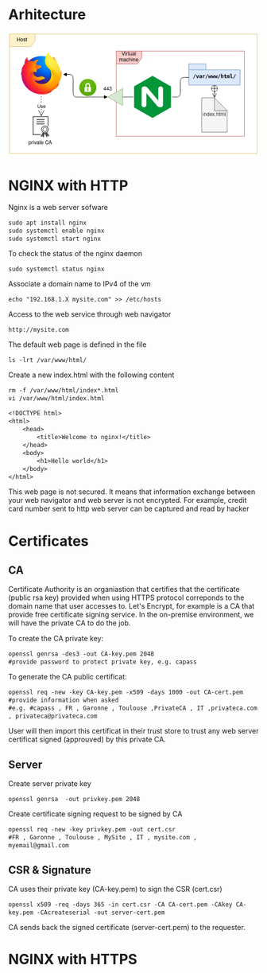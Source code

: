 # Arhitecture
![nginx-with-private-ca](./nginx-with-private-ca.png)

# NGINX with HTTP
Nginx is a web server sofware
```
sudo apt install nginx
sudo systemctl enable nginx
sudo systemctl start nginx
```
To check the status of the nginx daemon
```
sudo systemctl status nginx
```
Associate a domain name to IPv4 of the vm
```
echo "192.168.1.X mysite.com" >> /etc/hosts
```
Access to the web service through web navigator
```
http://mysite.com
```
The default web page is defined in the file
```
ls -lrt /var/www/html/
```
Create a new index.html with the following content
```
rm -f /var/www/html/index*.html
vi /var/www/html/index.html
```
```
<!DOCTYPE html>
<html>
    <head>
        <title>Welcome to nginx!</title>
    </head>
    <body>
        <h1>Hello world</h1>
    </body>
</html>

```
This web page is not secured. It means that information exchange between your web navigator and web server is not encrypted.
For example, credit card number sent to http web server can be captured and read by hacker
# Certificates

## CA
Certificate Authority is an organiastion that certifies that the certificate (public rsa key) provided when using HTTPS protocol correponds to the domain name that user accesses to.
Let's Encrypt, for example is a CA that provide free certificate signing service.
In the on-premise environment, we will have the private CA to do the job.

To create the CA private key:
```
openssl genrsa -des3 -out CA-key.pem 2048
#provide password to protect private key, e.g. capass
```
To generate the CA public certificat:
```
openssl req -new -key CA-key.pem -x509 -days 1000 -out CA-cert.pem
#provide information when asked
#e.g. #capass , FR , Garonne , Toulouse ,PrivateCA , IT ,privateca.com , privateca@privateca.com
```
User will then import this certificat in their trust store to trust any web server certificat signed (approuved) by this private CA.

## Server
Create server private key
```
openssl genrsa  -out privkey.pem 2048
```
Create certificate signing request to be signed by CA
```
openssl req -new -key privkey.pem -out cert.csr
#FR , Garonne , Toulouse , MySite , IT , mysite.com , myemail@gmail.com
```

## CSR & Signature

CA uses their private key (CA-key.pem) to sign the CSR (cert.csr)
```
openssl x509 -req -days 365 -in cert.csr -CA CA-cert.pem -CAkey CA-key.pem -CAcreateserial -out server-cert.pem 
```
CA sends back the signed certificate (server-cert.pem) to the requester.

# NGINX with HTTPS